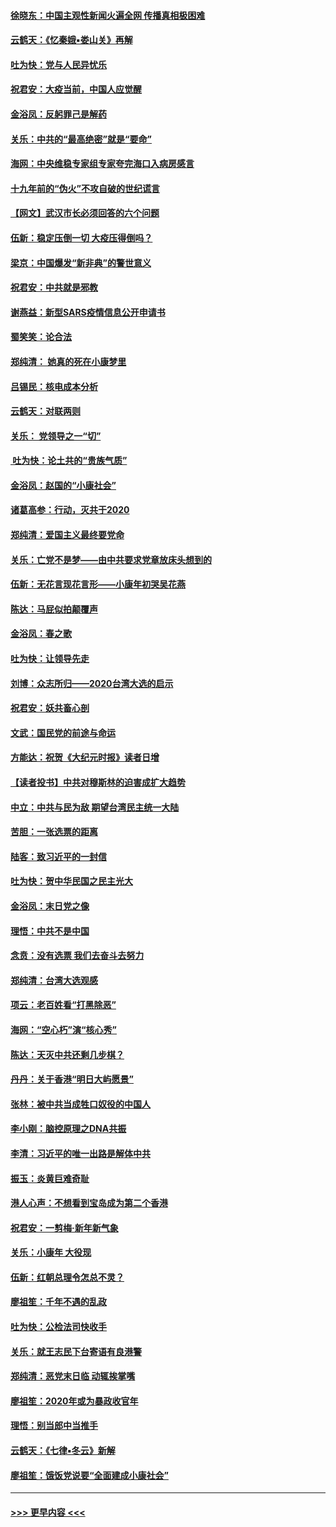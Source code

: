 #### [徐晓东：中国主观性新闻火遍全网 传播真相极困难](../pages/nsc993/n11826508.md?t=01280922) 
#### [云鹤天：《忆秦娥▪娄山关》再解](../pages/nsc993/n11824682.md?t=01280922) 
#### [吐为快：党与人民异忧乐](../pages/nsc993/n11824660.md?t=01280922) 
#### [祝君安：大疫当前，中国人应觉醒](../pages/nsc993/n11821946.md?t=01280922) 
#### [金浴凤：反躬罪己是解药](../pages/nsc993/n11820280.md?t=01280922) 
#### [关乐：中共的“最高绝密”就是“要命”](../pages/nsc993/n11816946.md?t=01280922) 
#### [海网：中央维稳专家组专家夸完海口入病房感言](../pages/nsc993/n11815138.md?t=01280922) 
#### [十九年前的“伪火”不攻自破的世纪谎言](../pages/nsc993/n11813238.md?t=01280922) 
#### [【网文】武汉市长必须回答的六个问题](../pages/nsc993/n11813848.md?t=01280922) 
#### [伍新：稳定压倒一切 大疫压得倒吗？](../pages/nsc993/n11812634.md?t=01280922) 
#### [梁京：中国爆发“新非典”的警世意义](../pages/nsc993/n11812554.md?t=01280922) 
#### [祝君安：中共就是邪教](../pages/nsc993/n11812431.md?t=01280922) 
#### [谢燕益：新型SARS疫情信息公开申请书](../pages/nsc993/n11808840.md?t=01280922) 
#### [蜀笑笑：论合法](../pages/nsc993/n11808064.md?t=01280922) 
#### [郑纯清： 她真的死在小康梦里](../pages/nsc993/n11806623.md?t=01280922) 
#### [吕锡民：核电成本分析](../pages/nsc993/n11806284.md?t=01280922) 
#### [云鹤天：对联两则](../pages/nsc993/n11805957.md?t=01280922) 
#### [关乐： 党领导之一“切”](../pages/nsc993/n11804505.md?t=01280922) 
#### [ 吐为快：论土共的“贵族气质”](../pages/nsc993/n11804490.md?t=01280922) 
#### [金浴凤：赵国的“小康社会”](../pages/nsc993/n11804452.md?t=01280922) 
#### [诸葛高参：行动，灭共于2020](../pages/nsc993/n11804120.md?t=01280922) 
#### [郑纯清：爱国主义最终要党命](../pages/nsc993/n11802197.md?t=01280922) 
#### [关乐：亡党不是梦——由中共要求党章放床头想到的](../pages/nsc993/n11802156.md?t=01280922) 
#### [伍新：无花言现花言形——小康年初哭吴花燕](../pages/nsc993/n11800044.md?t=01280922) 
#### [陈达：马屁似拍颠覆声](../pages/nsc993/n11800010.md?t=01280922) 
#### [金浴凤：春之歌](../pages/nsc993/n11797687.md?t=01280922) 
#### [吐为快：让领导先走](../pages/nsc993/n11797512.md?t=01280922) 
#### [刘博：众志所归——2020台湾大选的启示](../pages/nsc993/n11796878.md?t=01280922) 
#### [祝君安：妖共畜心剖](../pages/nsc993/n11794273.md?t=01280922) 
#### [文武：国民党的前途与命运](../pages/nsc993/n11794198.md?t=01280922) 
#### [方能达：祝贺《大纪元时报》读者日增](../pages/nsc993/n11793807.md?t=01280922) 
#### [【读者投书】中共对穆斯林的迫害成扩大趋势](../pages/nsc993/n11791371.md?t=01280922) 
#### [中立：中共与民为敌 期望台湾民主统一大陆](../pages/nsc993/n11790392.md?t=01280922) 
#### [苦胆：一张选票的距离](../pages/nsc993/n11788914.md?t=01280922) 
#### [陆客：致习近平的一封信](../pages/nsc993/n11788867.md?t=01280922) 
#### [吐为快：贺中华民国之民主光大](../pages/nsc993/n11788618.md?t=01280922) 
#### [金浴凤：末日党之像](../pages/nsc993/n11787475.md?t=01280922) 
#### [理悟：中共不是中国](../pages/nsc993/n11787463.md?t=01280922) 
#### [念贲：没有选票  我们去奋斗去努力](../pages/nsc993/n11787398.md?t=01280922) 
#### [郑纯清：台湾大选观感](../pages/nsc993/n11786210.md?t=01280922) 
#### [项云：老百姓看“打黑除恶”](../pages/nsc993/n11785398.md?t=01280922) 
#### [海网：“空心朽”演“核心秀”](../pages/nsc993/n11783874.md?t=01280922) 
#### [陈达：天灭中共还剩几步棋？](../pages/nsc993/n11783719.md?t=01280922) 
#### [丹丹：关于香港“明日大屿愿景”](../pages/nsc993/n11783273.md?t=01280922) 
#### [张林：被中共当成牲口奴役的中国人](../pages/nsc993/n11782397.md?t=01280922) 
#### [李小刚：脑控原理之DNA共振](../pages/nsc993/n11780962.md?t=01280922) 
#### [李清：习近平的唯一出路是解体中共](../pages/nsc993/n11780866.md?t=01280922) 
#### [振玉：炎黄巨难奇耻](../pages/nsc993/n11779632.md?t=01280922) 
#### [港人心声：不想看到宝岛成为第二个香港](../pages/nsc993/n11778817.md?t=01280922) 
#### [祝君安：一剪梅‧新年新气象](../pages/nsc993/n11776340.md?t=01280922) 
#### [关乐：小康年 大役现](../pages/nsc993/n11774213.md?t=01280922) 
#### [伍新：红朝总理令怎总不灵？](../pages/nsc993/n11770813.md?t=01280922) 
#### [廖祖笙：千年不遇的乱政](../pages/nsc993/n11770373.md?t=01280922) 
#### [吐为快：公检法司快收手](../pages/nsc993/n11770359.md?t=01280922) 
#### [关乐：就王志民下台寄语有良港警](../pages/nsc993/n11769903.md?t=01280922) 
#### [郑纯清：恶党末日临 动辄挨掌嘴](../pages/nsc993/n11769356.md?t=01280922) 
#### [廖祖笙：2020年或为暴政收官年](../pages/nsc993/n11768216.md?t=01280922) 
#### [理悟：别当郎中当推手](../pages/nsc993/n11768243.md?t=01280922) 
#### [云鹤天：《七律▪冬云》新解](../pages/nsc993/n11768204.md?t=01280922) 
#### [廖祖笙：饿饭党说要“全面建成小康社会”](../pages/nsc993/n11767482.md?t=01280922) 

----
#### [ >>> 更早内容 <<< ](../indexes/nsc993-earlier.md)
